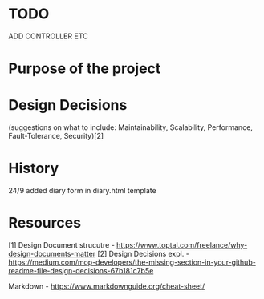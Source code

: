 # TODO

ADD CONTROLLER ETC

# Purpose of the project


# Design Decisions 
(suggestions on what to include: Maintainability, Scalability, Performance, Fault-Tolerance, Security)[2]



# History
24/9 added diary form in diary.html template

# Resources

[1] Design Document strucutre - https://www.toptal.com/freelance/why-design-documents-matter
[2]  Design Decisions expl.   - https://medium.com/mop-developers/the-missing-section-in-your-github-readme-file-design-decisions-67b181c7b5e

Markdown - https://www.markdownguide.org/cheat-sheet/